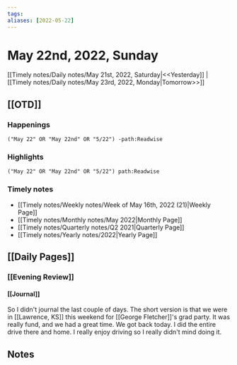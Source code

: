 ```yaml
---
tags:
aliases: [2022-05-22]
---
```


# May 22nd, 2022, Sunday

[[Timely notes/Daily notes/May 21st, 2022, Saturday|<<Yesterday]] | [[Timely notes/Daily notes/May 23rd, 2022, Monday|Tomorrow>>]]

## [[OTD]]

### Happenings

```query
("May 22" OR "May 22nd" OR "5/22") -path:Readwise
```

### Highlights

```query
("May 22" OR "May 22nd" OR "5/22") path:Readwise
```

### Timely notes
- [[Timely notes/Weekly notes/Week of May 16th, 2022 (21)|Weekly Page]]
- [[Timely notes/Monthly notes/May 2022|Monthly Page]]
- [[Timely notes/Quarterly notes/Q2 2021|Quarterly Page]]
- [[Timely notes/Yearly notes/2022|Yearly Page]]

## [[Daily Pages]]

### [[Evening Review]]

#### [[Journal]]

So I didn't journal the last couple of days. The short version is that we were in [[Lawrence, KS]] this weekend for [[George Fletcher]]'s grad party. It was really fund, and we had a great time. We got back today. I did the entire drive there and home. I really enjoy driving so I really didn't mind doing it.

## Notes

